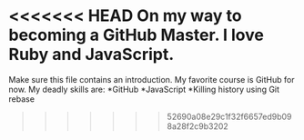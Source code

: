 <<<<<<< HEAD
On my way to becoming a GitHub Master. I love Ruby and JavaScript.
=======
Make sure this file contains an introduction.
My favorite course is GitHub for now.
My deadly skills are:
*GitHub
*JavaScript
*Killing history using Git rebase
>>>>>>> 52690a08e29c1f32f6657ed9b098a28f2c9b3202

